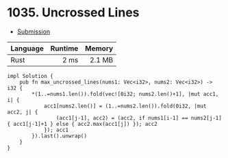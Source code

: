 # 1035. Uncrossed Lines
- [Submission](https://leetcode.com/submissions/detail/1265150948/)

| Language | Runtime | Memory |
| :-       |       -:|      -:|
| Rust | 2 ms | 2.1 MB |
```
impl Solution {
    pub fn max_uncrossed_lines(nums1: Vec<i32>, nums2: Vec<i32>) -> i32 {
        *(1..=nums1.len()).fold(vec![0i32; nums2.len()+1], |mut acc1, i| {
            acc1[nums2.len()] = (1..=nums2.len()).fold(0i32, |mut acc2, j| {
                (acc1[j-1], acc2) = (acc2, if nums1[i-1] == nums2[j-1] { acc1[j-1]+1 } else { acc2.max(acc1[j]) }); acc2
            }); acc1
        }).last().unwrap()
    }
}
```

